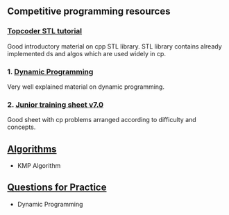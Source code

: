 ## Competitive programming resources

### [Topcoder STL tutorial](https://www.topcoder.com/community/competitive-programming/tutorials/power-up-c-with-the-standard-template-library-part-1/)
Good introductory material on cpp STL library. STL library contains already implemented ds and algos which are used widely in cp.

### 1. [Dynamic Programming](https://codeforces.com/blog/entry/43256)
Very well explained material on dynamic programming.

### 2. [Junior training sheet v7.0](https://docs.google.com/spreadsheets/d/1iJZWP2nS_OB3kCTjq8L6TrJJ4o-5lhxDOyTaocSYc-k/edit#gid=84654839)
Good sheet with cp problems arranged according to difficulty and concepts.

## [Algorithms](algos)
* KMP Algorithm

## [Questions for Practice](questions)
* Dynamic Programming
